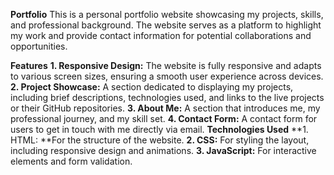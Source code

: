 **Portfolio**
This is a personal portfolio website showcasing my projects, skills, and professional background. The website serves as a platform to highlight my work and provide contact information for potential collaborations and opportunities.

**Features**
**1. Responsive Design:** The website is fully responsive and adapts to various screen sizes, ensuring a smooth user experience across devices.
**2. Project Showcase:** A section dedicated to displaying my projects, including brief descriptions, technologies used, and links to the live projects or their GitHub repositories.
**3. About Me:** A section that introduces me, my professional journey, and my skill set.
**4. Contact Form:** A contact form for users to get in touch with me directly via email.
**Technologies Used**
**1. HTML: **For the structure of the website.
**2. CSS:** For styling the layout, including responsive design and animations.
**3. JavaScript:** For interactive elements and form validation.
